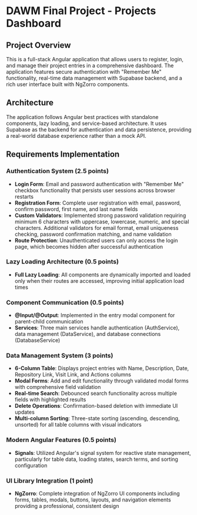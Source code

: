 # DAWM Final Project - Projects Dashboard

## Project Overview

This is a full-stack Angular application that allows users to register, login, and manage their project entries in a comprehensive dashboard. The application features secure authentication with "Remember Me" functionality, real-time data management with Supabase backend, and a rich user interface built with NgZorro components.

## Architecture

The application follows Angular best practices with standalone components, lazy loading, and service-based architecture. It uses Supabase as the backend for authentication and data persistence, providing a real-world database experience rather than a mock API.

## Requirements Implementation

### Authentication System (2.5 points)
- **Login Form**: Email and password authentication with "Remember Me" checkbox functionality that persists user sessions across browser restarts
- **Registration Form**: Complete user registration with email, password, confirm password, first name, and last name fields
- **Custom Validators**: Implemented strong password validation requiring minimum 6 characters with uppercase, lowercase, numeric, and special characters. Additional validators for email format, email uniqueness checking, password confirmation matching, and name validation
- **Route Protection**: Unauthenticated users can only access the login page, which becomes hidden after successful authentication

### Lazy Loading Architecture (0.5 points)
- **Full Lazy Loading**: All components are dynamically imported and loaded only when their routes are accessed, improving initial application load times

### Component Communication (0.5 points)
- **@Input/@Output**: Implemented in the entry modal component for parent-child communication
- **Services**: Three main services handle authentication (AuthService), data management (DataService), and database connections (DatabaseService)

### Data Management System (3 points)
- **6-Column Table**: Displays project entries with Name, Description, Date, Repository Link, Visit Link, and Actions columns
- **Modal Forms**: Add and edit functionality through validated modal forms with comprehensive field validation
- **Real-time Search**: Debounced search functionality across multiple fields with highlighted results
- **Delete Operations**: Confirmation-based deletion with immediate UI updates
- **Multi-column Sorting**: Three-state sorting (ascending, descending, unsorted) for all table columns with visual indicators

### Modern Angular Features (0.5 points)
- **Signals**: Utilized Angular's signal system for reactive state management, particularly for table data, loading states, search terms, and sorting configuration

### UI Library Integration (1 point)
- **NgZorro**: Complete integration of NgZorro UI components including forms, tables, modals, buttons, layouts, and navigation elements providing a professional, consistent design
